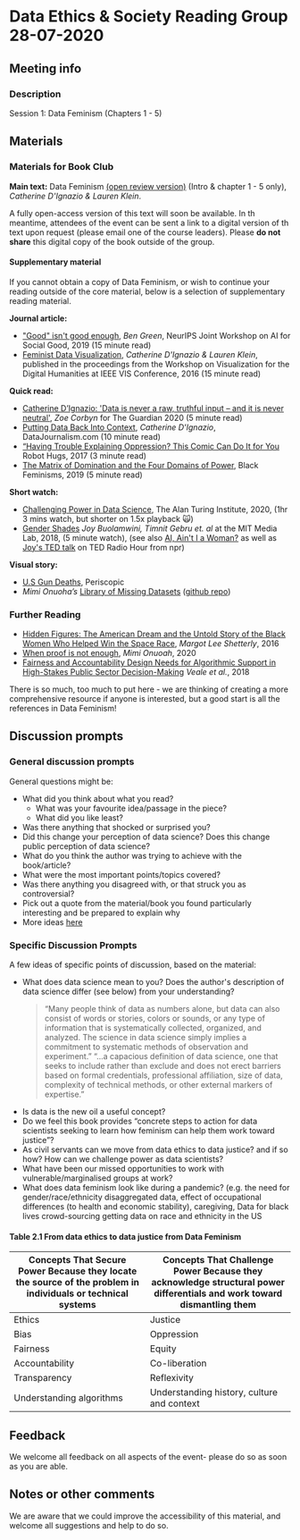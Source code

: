 # Data Ethics & Society Reading Group 28-07-2020

## Meeting info

### Description

Session 1:  Data Feminism (Chapters 1 - 5)

## Materials

### Materials for Book Club

__Main text:__ Data Feminism [(open review version)](https://bookbook.pubpub.org/data-feminism) (Intro & chapter 1 - 5 only), _Catherine D'Ignazio & Lauren Klein_.

A fully open-access version of this text will soon be available. In th meantime, attendees of the event can be sent a link to a digital version of th text upon request (please email one of the course leaders). Please **do not share** this digital copy of the book outside of the group.

#### Supplementary material

If you cannot obtain a copy of Data Feminism, or wish to continue your reading outside of the core material, below is a selection of supplementary reading material.

__Journal article:__

* ["Good" isn't good enough](https://www.benzevgreen.com/wp-content/uploads/2019/11/19-ai4sg.pdf), _Ben Green_, NeurIPS Joint Workshop on AI for Social Good, 2019 (15 minute read)
* [Feminist Data Visualization](http://www.kanarinka.com/wp-content/uploads/2015/07/IEEE_Feminist_Data_Visualization.pdf), _Catherine D'Ignazio & Lauren Klein_, published in the proceedings from the Workshop on Visualization for the Digital Humanities at IEEE VIS Conference, 2016 (15 minute read)

__Quick read:__

* [Catherine D’Ignazio: 'Data is never a raw, truthful input – and it is never neutral'](https://www.theguardian.com/technology/2020/mar/21/catherine-dignazio-data-is-never-a-raw-truthful-input-and-it-is-never-neutral), _Zoe Corbyn_ for The Guardian 2020 (5 minute read)
* [Putting Data Back Into Context](https://datajournalism.com/read/longreads/putting-data-back-into-context), _Catherine D'Ignazio_, DataJournalism.com (10 minute read)
* [“Having Trouble Explaining Oppression? This Comic Can Do It for You](https://everydayfeminism.com/2017/01/trouble-explaining-oppression/) Robot Hugs, 2017 (3 minute read)
* [The Matrix of Domination and the Four Domains of Power](https://www.blackfeminisms.com/matrix/), Black Feminisms, 2019 (5 minute read)

__Short watch:__

* [Challenging Power in Data Science](https://www.youtube.com/watch?v=l8d6cbt29WA), The Alan Turing Institute, 2020, (1hr 3 mins watch, but shorter on 1.5x playback :scream_cat:)
* [Gender Shades](http://gendershades.org/) _Joy Buolamwini, Timnit Gebru et. al_ at the MIT Media Lab, 2018, (5 minute watch), (see also [AI, Ain't I a Woman?](https://www.notflawless.ai/#2) as well as [Joy's TED talk](https://www.npr.org/2018/01/26/580619086/joy-buolamwini-how-does-facial-recognition-software-see-skin-color?t=1595799616512) on TED Radio Hour from npr)

__Visual story:__

* [U.S Gun Deaths](https://guns.periscopic.com/?year=2013), Periscopic
* _Mimi Onuoha’s_ [Library of Missing Datasets](https://mimi-onuoha-9s0o.squarespace.com/the-library-of-missing-datasets) ([github repo](https://github.com/MimiOnuoha/missing-datasets))

### Further Reading

* [Hidden Figures: The American Dream and the Untold Story of the Black Women Who Helped Win the Space Race](https://en.wikipedia.org/wiki/Hidden_Figures_(book)), _Margot Lee Shetterly_, 2016
* [When proof is not enough](https://fivethirtyeight.com/features/when-proof-is-not-enough/), _Mimi Onuoah_, 2020
* [Fairness and Accountability Design Needs for Algorithmic Support in High-Stakes Public Sector Decision-Making](https://arxiv.org/abs/1802.01029) _Veale et al._, 2018

There is so much, too much to put here - we are thinking of creating a more comprehensive resource if anyone is interested, but a good start is all the references in Data Feminism!

## Discussion prompts

### General discussion prompts

General questions might be:

* What did you think about what you read?
  * What was your favourite idea/passage in the piece?
  * What did you like least?
* Was there anything that shocked or surprised you?
* Did this change your perception of data science? Does this change public perception of data science?
* What do you think the author was trying to achieve with the book/article?
* What were the most important points/topics covered?
* Was there anything you disagreed with, or that struck you as controversial?
* Pick out a quote from the material/book you found particularly interesting and be prepared to explain why
* More ideas [here](https://bookriot.com/2017/08/21/book-club-discussion-questions/)

### Specific Discussion Prompts

A few ideas of specific points of discussion, based on the material:

* What does data science mean to you? Does the author's description of data science differ (see below) from your understanding?
  > “Many people think of data as numbers alone, but data can also consist of words or stories, colors or sounds, or any type of information that is systematically collected, organized, and analyzed. The science in data science simply implies a commitment to systematic methods of observation and experiment.”
  > “...a capacious definition of data science, one that seeks to include rather than exclude and does not erect barriers based on formal credentials, professional affiliation, size of data, complexity of technical methods, or other external markers of expertise.”
* Is data is the new oil a useful concept?
* Do we feel this book provides “concrete steps to action for data scientists seeking to learn how feminism can help them work toward justice”?
* As civil servants can we move from data ethics to data justice? and if so how? How can we challenge power as data scientists?
* What have been our missed opportunities to work with vulnerable/marginalised groups at work?
* What does data feminism look like during a pandemic? (e.g. the need for gender/race/ethnicity disaggregated data, effect of occupational differences (to health and economic stability), caregiving, Data for black lives crowd-sourcing getting data on race and ethnicity in the US

#### Table 2.1 From data ethics to data justice from Data Feminism

| Concepts That Secure Power Because they locate the source of the problem in individuals or technical systems | Concepts That Challenge Power Because they acknowledge structural power differentials and work toward dismantling them |
|---|---|
| Ethics | Justice |
| Bias | Oppression |
| Fairness | Equity |
| Accountability | Co-liberation |
| Transparency | Reflexivity |
| Understanding algorithms | Understanding history, culture and context |

## Feedback

We welcome all feedback on all aspects of the event- please do so as soon as you are able.

## Notes or other comments

We are aware that we could improve the accessibility of this material, and welcome all suggestions and help to do so.
